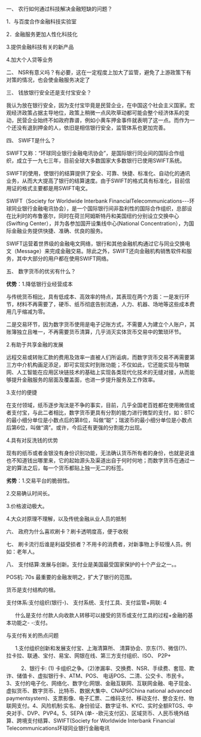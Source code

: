 一、 农行如何通过科技解决金融短缺的问题？

1．与百度合作金融科技实验室

2．金融服务更加人性化科技化

3.提供金融科技有关的新产品

4.加大个人贷等业务

二、 NSR有意义吗？有必要，这在一定程度上加大了监管，避免了上游政策下有对策的情况，也会使金融服务决定了

三、 钱放银行安全还是支付宝安全？

我认为放在银行安全，因为支付宝毕竟是民营企业，在中国这个社会主义国家。宏观经济政策占据主导地位，政策上稍微一点风吹草动都可能会整个经济体系的变动，民营企业始终不如政府靠谱，例如小黄车押金事件就表明了这一点。而作为一个还没有退到押金的人，依旧是相信银行安全，监管体系也更加完善。

四、 SWIFT是什么？

SWIFT又称：“环球同业银行金融电讯协会”，是国际银行同业间的国际合作组织，成立于一九七三年，目前全球大多数国家大多数银行已使用SWIFT系统。

SWIFT的使用，使银行的结算提供了安全、可靠、快捷、标准化、自动化的通讯业务，从而大大提高了银行的结算速度。由于SWIFT的格式具有标准化，目前信用证的格式主要都是用SWIFT电文。

SWIFT（Society for Worldwide Interbank FinancialTelecommunications---环球同业银行金融电讯协会），是一个国际银行间非盈利性的国际合作组织，总部设在比利时的布鲁塞尔，同时在荷兰阿姆斯特丹和美国纽约分别设立交换中心(Swifting Center），并为各参加国开设集线中心(National Concentration），为国际金融业务提供快捷、准确、优良的服务。

SWIFT运营着世界级的金融电文网络，银行和其他金融机构通过它与同业交换电文（Message）来完成金融交易。除此之外，SWIFT还向金融机构销售软件和服务，其中大部分的用户都在使用SWIFT网络。

五、 数字货币的优劣有什么？ 

**优势**：1.降低银行业经营成本

与传统货币相比，具有低成本、高效率的特点，其表现在两个方面：一是发行环节，材料不再需要了，硬币、纸币彻底告别流通，人力、机器、场地等这些成本费用几乎缩减为零。

二是交易环节，因为数字货币使用是电子记账方式，不需要人为建立个人账户，其账簿独立且唯一，不再需要货币清算，几乎消灭实体货币交易中的繁琐环节。

2.有助于共享金融的发展

远程交易或转账汇款的费用及效率一直被人们所诟病，而数字货币交易不再需要第三方中介机构画足添足，即可实现实时到账功能；不仅如此，它还能实现与物联网、人工智能在应用区块链技术的基础上实现各类现代化技术的无缝对接，从而能够提升金融服务的层面及覆盖面，也进一步提升服务及工作效率。

3.支付的便捷

在支付领域，纸币逐步淘汰是不争的事实，目前，几乎全国老百姓都在使用微信或者支付宝，与此二者相比，数字货币更具有分割的能力进行微型的支付，如：BTC的最小细分单位是小数点后的第8位，叫做“聪”；瑞波币的最小细分单位是小数点后第6位，叫做“滴”。或许，今后还有更强的分割能力出现。

4.具有对反洗钱的优势

现有的纸币或者金银没有身份识别功能，无法确认货币所有者的身份，也就是说谁也不知道钱出哪里来，它的起始源头及渠道出自于何时何地；而数字货币在通过一定的算法之后，每一个货币都贴上独一无二的标签。

**劣势**：1.交易平台的脆弱性。

2.交易确认时间长。

3.价格波动极大。

4.大众对原理不理解，以及传统金融从业人员的抵制

六、 政府为什么喜欢刷卡？刷卡透明度高，便于收税

七、 刷卡流行后谁是利益受损者？不用卡的消费者，对新事物上手较慢人员。例如：老年人。

八、 支付结算:发展与创新。支付业是美国最受国家保护的十个产业之一。。

POS机: 70s 最重要的金融发明之，扩大了银行的范围。

货币是支付结构的根。

支付体系:支付组织(银行-)、 支付系统、支付工具、支付监管+网联: 4

      什么是支付:付款人向收款人转移可以接受的货币或支付工具的过程+金融的基本功能之- -:支付。

与支付有关的热点问题

      1.支付组织创新和发展支付宝、上海清算所、 清算协会、京东(?)、微信(?)、拉卡拉、联通、宝付、易宝、网银在线、第三方支付组织、ISO、 P2P+

          2、银行卡: (1) 卡组织之争。（2)渗漏率、交换费、NSR、手续费、套现、欺诈、储值卡、虚拟银行卡、ATM、POS、 电话POS、二清、公交卡、市民卡。3、支付的电子化、网络化、数字化:网银、金融互联网、互联网金融、电子现金、虚拟货币、数字货币、比特币、数据大集中、CNAPS(China national advanced paymentsystem)、支票影像、电子汇票、二维码支付、移动支付、整合支付、物联网支付。4、风险机制:实名、身份验证、数字证书、KYC、实时全额RTGS、中央对手、DVP、PVP4。5、SEPA (单- -欧元支付区)、区域货币、人民币境外结算、跨境支付结算、SWIFT(Society for Worldwide Interbank Financial Telecommunications环球同业银行金融电讯